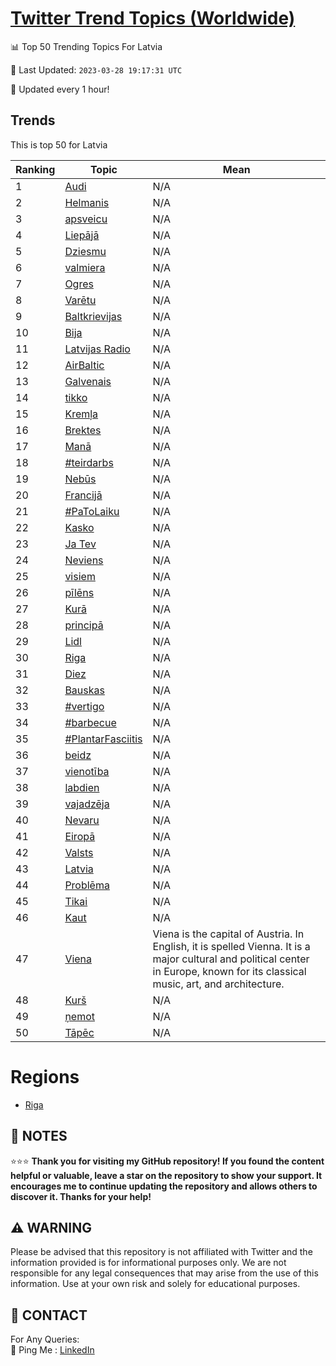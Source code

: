 [Twitter Trend Topics (Worldwide)](https://github.com/ErcinDedeoglu/Twitter-Trend-Topics)
==========


📊 Top 50 Trending Topics For Latvia

📆 Last Updated: `2023-03-28 19:17:31 UTC`

🔧 Updated every 1 hour!


## Trends

This is top 50 for Latvia

| Ranking | Topic | Mean |
| ------- | ------------ | ------------ |
| 1 | [Audi](http://twitter.com/search?q=Audi) | N/A |
| 2 | [Helmanis](http://twitter.com/search?q=Helmanis) | N/A |
| 3 | [apsveicu](http://twitter.com/search?q=apsveicu) | N/A |
| 4 | [Liepājā](http://twitter.com/search?q=Liep%c4%81j%c4%81) | N/A |
| 5 | [Dziesmu](http://twitter.com/search?q=Dziesmu) | N/A |
| 6 | [valmiera](http://twitter.com/search?q=valmiera) | N/A |
| 7 | [Ogres](http://twitter.com/search?q=Ogres) | N/A |
| 8 | [Varētu](http://twitter.com/search?q=Var%c4%93tu) | N/A |
| 9 | [Baltkrievijas](http://twitter.com/search?q=Baltkrievijas) | N/A |
| 10 | [Bija](http://twitter.com/search?q=Bija) | N/A |
| 11 | [Latvijas Radio](http://twitter.com/search?q=Latvijas+Radio) | N/A |
| 12 | [AirBaltic](http://twitter.com/search?q=AirBaltic) | N/A |
| 13 | [Galvenais](http://twitter.com/search?q=Galvenais) | N/A |
| 14 | [tikko](http://twitter.com/search?q=tikko) | N/A |
| 15 | [Kremļa](http://twitter.com/search?q=Krem%c4%bca) | N/A |
| 16 | [Brektes](http://twitter.com/search?q=Brektes) | N/A |
| 17 | [Manā](http://twitter.com/search?q=Man%c4%81) | N/A |
| 18 | [#teirdarbs](http://twitter.com/search?q=%23teirdarbs) | N/A |
| 19 | [Nebūs](http://twitter.com/search?q=Neb%c5%abs) | N/A |
| 20 | [Francijā](http://twitter.com/search?q=Francij%c4%81) | N/A |
| 21 | [#PaToLaiku](http://twitter.com/search?q=%23PaToLaiku) | N/A |
| 22 | [Kasko](http://twitter.com/search?q=Kasko) | N/A |
| 23 | [Ja Tev](http://twitter.com/search?q=Ja+Tev) | N/A |
| 24 | [Neviens](http://twitter.com/search?q=Neviens) | N/A |
| 25 | [visiem](http://twitter.com/search?q=visiem) | N/A |
| 26 | [pīlēns](http://twitter.com/search?q=p%c4%abl%c4%93ns) | N/A |
| 27 | [Kurā](http://twitter.com/search?q=Kur%c4%81) | N/A |
| 28 | [principā](http://twitter.com/search?q=princip%c4%81) | N/A |
| 29 | [Lidl](http://twitter.com/search?q=Lidl) | N/A |
| 30 | [Riga](http://twitter.com/search?q=Riga) | N/A |
| 31 | [Diez](http://twitter.com/search?q=Diez) | N/A |
| 32 | [Bauskas](http://twitter.com/search?q=Bauskas) | N/A |
| 33 | [#vertigo](http://twitter.com/search?q=%23vertigo) | N/A |
| 34 | [#barbecue](http://twitter.com/search?q=%23barbecue) | N/A |
| 35 | [#PlantarFasciitis](http://twitter.com/search?q=%23PlantarFasciitis) | N/A |
| 36 | [beidz](http://twitter.com/search?q=beidz) | N/A |
| 37 | [vienotība](http://twitter.com/search?q=vienot%c4%abba) | N/A |
| 38 | [labdien](http://twitter.com/search?q=labdien) | N/A |
| 39 | [vajadzēja](http://twitter.com/search?q=vajadz%c4%93ja) | N/A |
| 40 | [Nevaru](http://twitter.com/search?q=Nevaru) | N/A |
| 41 | [Eiropā](http://twitter.com/search?q=Eirop%c4%81) | N/A |
| 42 | [Valsts](http://twitter.com/search?q=Valsts) | N/A |
| 43 | [Latvia](http://twitter.com/search?q=Latvia) | N/A |
| 44 | [Problēma](http://twitter.com/search?q=Probl%c4%93ma) | N/A |
| 45 | [Tikai](http://twitter.com/search?q=Tikai) | N/A |
| 46 | [Kaut](http://twitter.com/search?q=Kaut) | N/A |
| 47 | [Viena](http://twitter.com/search?q=Viena) | Viena is the capital of Austria. In English, it is spelled Vienna. It is a major cultural and political center in Europe, known for its classical music, art, and architecture. |
| 48 | [Kurš](http://twitter.com/search?q=Kur%c5%a1) | N/A |
| 49 | [ņemot](http://twitter.com/search?q=%c5%86emot) | N/A |
| 50 | [Tāpēc](http://twitter.com/search?q=T%c4%81p%c4%93c) | N/A |



# Regions

* [Riga](</Latvia/Riga.md>)



## 📝 NOTES

⭐⭐⭐ **Thank you for visiting my GitHub repository! If you found the content helpful or valuable, leave a star on the repository to show your support. It encourages me to continue updating the repository and allows others to discover it. Thanks for your help!**


## ⚠️ WARNING

Please be advised that this repository is not affiliated with Twitter and the information provided is for informational purposes only. We are not responsible for any legal consequences that may arise from the use of this information. Use at your own risk and solely for educational purposes.


## 📨 CONTACT

 For Any Queries:  
            🏓 Ping Me : [LinkedIn](https://www.linkedin.com/in/ercindedeoglu/)

